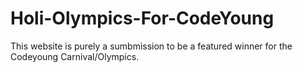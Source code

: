 # Holi-Olympics-For-CodeYoung
This website is purely a sumbmission to be a featured winner for the Codeyoung Carnival/Olympics.
